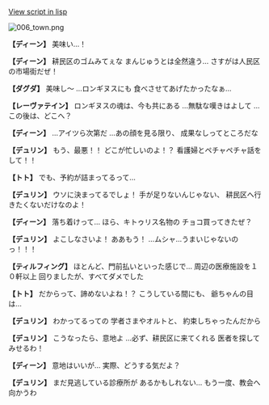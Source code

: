 [View script in lisp](../scripts/1610102.txt)

![006_town.png](../images/backgrounds/006_town.png)

**【ディーン】**
美味い…！

**【ディーン】**
耕民区のゴムみてぇな
まんじゅうとは全然違う…
さすがは人民区の市場街だぜ！

**【ダグダ】**
美味し～
…ロンギヌスにも
食べさせてあげたかったなぁ…

**【レーヴァテイン】**
ロンギヌスの魂は、今も共にある
…無駄な嘆きはよして
…この後は、どこへ？

**【ディーン】**
…アイツら次第だ
…あの顔を見る限り、
成果なしってところだな

**【デュリン】**
もう、最悪！！
どこが忙しいのよ！？
看護婦とペチャペチャ話をして！！

**【トト】**
でも、予約が詰まってるって…

**【デュリン】**
ウソに決まってるでしょ！
手が足りないんじゃない、
耕民区へ行きたくないだけなのよ！

**【ディーン】**
落ち着けって…
ほら、キトゥリス名物の
チョコ買ってきたぜ？

**【デュリン】**
よこしなさいよ！
ああもう！
…ムシャ…うまいじゃないのっ！！！

**【ティルフィング】**
ほとんど、門前払いといった感じで…
周辺の医療施設を１０軒以上
回りましたが、すべてダメでした

**【トト】**
だからって、諦めないよね！？
こうしている間にも、
爺ちゃんの目は…

**【デュリン】**
わかってるっての
学者さまやオルトと、
約束しちゃったんだから

**【デュリン】**
こうなったら、意地よ
…必ず、耕民区に来てくれる
医者を探してみせるわ！

**【ディーン】**
意地はいいが…
実際、どうする気だよ？

**【デュリン】**
まだ見逃している診療所が
あるかもしれない…
もう一度、教会へ向かうわ